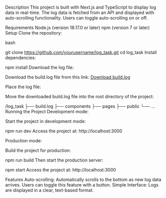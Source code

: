 Description
This project is built with Next.js and TypeScript to display log data in real-time. The log data is fetched from an API and displayed with auto-scrolling functionality. Users can toggle auto-scrolling on or off.

Requirements
Node.js (version 18.17.0 or later)
npm (version 7 or later)
Setup
Clone the repository:

bash

git clone https://github.com/yourusername/log_task.git
cd log_task
Install dependencies:


npm install
Download the log file:

Download the build.log file from this link: [Download build.log](https://drive.google.com/file/d/1POWpaw3YUaUe6zziqmWYkJfg4vgq9Wnv/view?usp=sharing)

Place the log file:

Move the downloaded build.log file into the root directory of the project:


/log_task
├── build.log
├── components
├── pages
├── public
└── ...
Running the Project
Development mode:

Start the project in development mode:


npm run dev
Access the project at: http://localhost:3000

Production mode:

Build the project for production:


npm run build
Then start the production server:

npm start
Access the project at: http://localhost:3000

Features
Auto-scrolling: Automatically scrolls to the bottom as new log data arrives. Users can toggle this feature with a button.
Simple Interface: Logs are displayed in a clear, text-based format.
